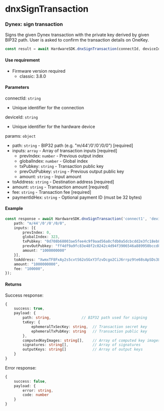 # dnxSignTransaction

### Dynex: sign transaction

Signs the given Dynex transaction with the private key derived by given BIP32 path. User is asked to confirm the transaction details on OneKey.

```typescript
const result = await HardwareSDK.dnxSignTransaction(connectId, deviceId, params);
```

#### Use requirement

* Firmware version required
  * classic: 3.8.0

#### Parameters

connectId: `string`

* Unique identifier for the connection

deviceId: `string`

* Unique identifier for the hardware device

params: `object`

* path: `string` - BIP32 path (e.g. "m/44'/0'/0'/0/0") \[required]
* inputs: `array` - Array of transaction inputs \[required]
  * prevIndex: `number` - Previous output index
  * globalIndex: `number` - Global index
  * txPubkey: `string` - Transaction public key
  * prevOutPubkey: `string` - Previous output public key
  * amount: `string` - Input amount
* toAddress: `string` - Destination address \[required]
* amount: `string` - Transaction amount \[required]
* fee: `string` - Transaction fee \[required]
* paymentIdHex: `string` - Optional payment ID (must be 32 bytes)

#### Example

```typescript
const response = await HardwareSDK.dnxSignTransaction('connect1', 'device1', {
    path: "m/44'/0'/0'/0/0",
    inputs: [{
        prevIndex: 0,
        globalIndex: 323,
        txPubkey: "0d708b68003ae5fee4c9f9aad56a8cfdb0a5dcbcdd2e3fc18eb813349457a78c",
        prevOutPubkey: "ff4df9a9fc83e48f2c0242c4d94f3906546a889950bccd8ba4392f3e7886c3a1",
        amount: "1000000000"
    }],
    toAddress: "XwmxTF8FxAy2s5cvtS62oSGxY3fzvDcgo2CiJ6rrpz9te68sApSDs3LQihubFtpsfT5z6NYHZzMKUjavNpTkW46i2dYgHBULG",
    amount: "1000000000",
    fee: "100000",
});
```

#### Returns

Success response:

```typescript
{
    success: true,
    payload: {
        path: string,              // BIP32 path used for signing
        txKey: {
            ephemeralTxSecKey: string,  // Transaction secret key
            ephemeralTxPubKey: string   // Transaction public key
        },
        computedKeyImages: string[],    // Array of computed key images
        signatures: string[],           // Array of signatures
        outputKeys: string[]            // Array of output keys
    }
}
```

Error response:

```typescript
{
    success: false,
    payload: {
        error: string,
        code: number
    }
}
```

####
